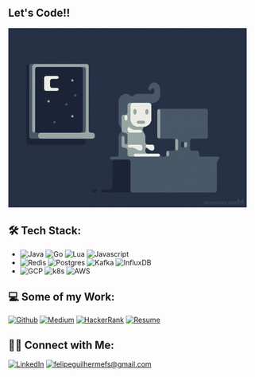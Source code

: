 ## Let's Code!!

![programming](/assets/programming.gif)

## 🛠 Tech Stack:

- ![Java](https://img.shields.io/badge/-Java-333333?style=flat-square&logo=Java)
  ![Go](https://img.shields.io/badge/-Go-333333?style=flat-square&logo=go)
  ![Lua](https://img.shields.io/badge/-Lua-333333?style=flat-square&logo=lua)
  ![Javascript](https://img.shields.io/badge/-Javascript-333333?style=flat-square&logo=javascript)
- ![Redis](https://img.shields.io/badge/-Redis-333333?style=flat-square&logo=redis)
  ![Postgres](https://img.shields.io/badge/-PostgreSQL-333333?style=flat-square&logo=postgresql&logoColor=1ca0f1)
  ![Kafka](https://img.shields.io/badge/-Kafka-333333?style=flat-square&logo=apache-kafka)
  ![InfluxDB](https://img.shields.io/badge/-InfluxDB-333333?style=flat-square&logo=influxdb)
- ![GCP](https://img.shields.io/badge/-GCP-333333?style=flat-square&logo=googlecloud)
  ![k8s](https://img.shields.io/badge/-k8s-333333?style=flat-square&logo=kubernetes)
  ![AWS](https://img.shields.io/badge/-AWS-333333?style=flat-square&logo=amazon-web-services)

## 💻 Some of my Work:
[![Github](https://img.shields.io/badge/Github-grey?style=flat-square&logo=github)](https://github.com/felipeguilhermefs/)
[![Medium](https://img.shields.io/badge/Medium-grey?style=flat-square&logo=medium)](https://medium.com/@ffdev)
[![HackerRank](https://img.shields.io/badge/HackerRank-grey?style=flat-square&logo=hackerrank)](https://hackerrank.com/fguilhermefs)
[![Resume](https://img.shields.io/badge/Resume-grey?style=flat-square&logo=read-the-docs)](/assets/resume.pdf)

## 🤝🏻 Connect with Me:

[![LinkedIn](https://img.shields.io/badge/LinkedIn-185570?style=flat-square&logo=linkedin)](https://linkedin.com/in/felipeguilhermefs/)
[![felipeguilhermefs@gmail.com](https://img.shields.io/badge/Email-c14438?style=flat-square&logo=Gmail&logoColor=white)](mailto:felipeguilhermefs@gmail.com)

